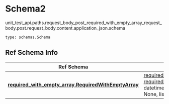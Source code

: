 # Schema2
unit_test_api.paths.request_body_post_required_with_empty_array_request_body.post.request_body.content.application_json.schema
```
type: schemas.Schema
```

## Ref Schema Info
Ref Schema | Input Type | Output Type
---------- | ---------- | -----------
[**required_with_empty_array.RequiredWithEmptyArray**](../../../../../../components/schema/required_with_empty_array.md) | [required_with_empty_array.RequiredWithEmptyArrayDictInput](../../../../../../components/schema/required_with_empty_array.md#requiredwithemptyarraydictinput), [required_with_empty_array.RequiredWithEmptyArrayDict](../../../../../../components/schema/required_with_empty_array.md#requiredwithemptyarraydict), str, datetime.date, datetime.datetime, uuid.UUID, int, float, bool, None, list, tuple, bytes, io.FileIO, io.BufferedReader | [required_with_empty_array.RequiredWithEmptyArrayDict](../../../../../../components/schema/required_with_empty_array.md#requiredwithemptyarraydict), str, float, int, bool, None, tuple, bytes, io.FileIO
